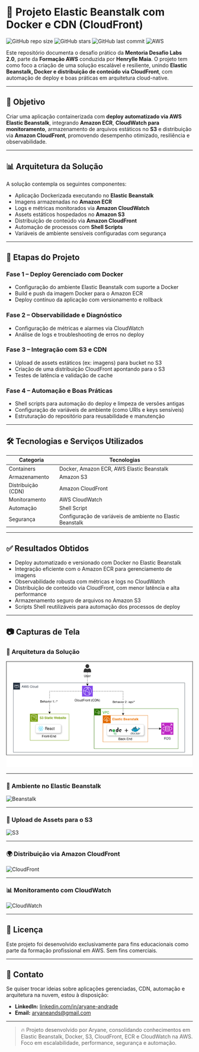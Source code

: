 # 🚀 Projeto Elastic Beanstalk com Docker e CDN (CloudFront)

![GitHub repo size](https://img.shields.io/github/repo-size/aryaneandrade/aws-beanstalk-cloudfront-project)
![GitHub stars](https://img.shields.io/github/stars/aryaneandrade/aws-beanstalk-cloudfront-project?style=social)
![GitHub last commit](https://img.shields.io/github/last-commit/aryaneandrade/aws-beanstalk-cloudfront-project)
![AWS](https://img.shields.io/badge/built%20with-AWS-orange?logo=amazonaws&logoColor=white)

Este repositório documenta o desafio prático da **Mentoria Desafio Labs 2.0**, parte da **Formação AWS** conduzida por **Henrylle Maia**. O projeto tem como foco a criação de uma solução escalável e resiliente, unindo **Elastic Beanstalk, Docker e distribuição de conteúdo via CloudFront**, com automação de deploy e boas práticas em arquitetura cloud-native.

---

## 🧠 Objetivo

Criar uma aplicação containerizada com **deploy automatizado via AWS Elastic Beanstalk**, integrando **Amazon ECR**, **CloudWatch para monitoramento**, armazenamento de arquivos estáticos no **S3** e distribuição via **Amazon CloudFront**, promovendo desempenho otimizado, resiliência e observabilidade.

---

## 📊 Arquitetura da Solução

A solução contempla os seguintes componentes:

- Aplicação Dockerizada executando no **Elastic Beanstalk**  
- Imagens armazenadas no **Amazon ECR**  
- Logs e métricas monitorados via **Amazon CloudWatch**  
- Assets estáticos hospedados no **Amazon S3**  
- Distribuição de conteúdo via **Amazon CloudFront**  
- Automação de processos com **Shell Scripts**  
- Variáveis de ambiente sensíveis configuradas com segurança

---

## 📌 Etapas do Projeto

### Fase 1 – Deploy Gerenciado com Docker
- Configuração do ambiente Elastic Beanstalk com suporte a Docker  
- Build e push da imagem Docker para o Amazon ECR  
- Deploy contínuo da aplicação com versionamento e rollback

### Fase 2 – Observabilidade e Diagnóstico
- Configuração de métricas e alarmes via CloudWatch  
- Análise de logs e troubleshooting de erros no deploy  

### Fase 3 – Integração com S3 e CDN
- Upload de assets estáticos (ex: imagens) para bucket no S3  
- Criação de uma distribuição CloudFront apontando para o S3  
- Testes de latência e validação de cache  

### Fase 4 – Automação e Boas Práticas
- Shell scripts para automação do deploy e limpeza de versões antigas  
- Configuração de variáveis de ambiente (como URIs e keys sensíveis)  
- Estruturação do repositório para reusabilidade e manutenção

---

## 🛠️ Tecnologias e Serviços Utilizados

| Categoria           | Tecnologias                                                                 |
|---------------------|------------------------------------------------------------------------------|
| Containers          | Docker, Amazon ECR, AWS Elastic Beanstalk                                   |
| Armazenamento       | Amazon S3                                                                    |
| Distribuição (CDN)  | Amazon CloudFront                                                            |
| Monitoramento       | AWS CloudWatch                                                               |
| Automação           | Shell Script                                                                 |
| Segurança           | Configuração de variáveis de ambiente no Elastic Beanstalk                   |

---

## ✅ Resultados Obtidos

- Deploy automatizado e versionado com Docker no Elastic Beanstalk  
- Integração eficiente com o Amazon ECR para gerenciamento de imagens  
- Observabilidade robusta com métricas e logs no CloudWatch  
- Distribuição de conteúdo via CloudFront, com menor latência e alta performance  
- Armazenamento seguro de arquivos no Amazon S3  
- Scripts Shell reutilizáveis para automação dos processos de deploy  

---

## 📷 Capturas de Tela

### 📐 Arquitetura da Solução

![Arquitetura](assets/arquitetura.png)

---

### 🚀 Ambiente no Elastic Beanstalk

![Beanstalk](assets/beanstalk.png)

---

### 💾 Upload de Assets para o S3

![S3](assets/s3.png)

---

### 🌍 Distribuição via Amazon CloudFront

![CloudFront](assets/cloudfront.png)

---

### 📊 Monitoramento com CloudWatch

![CloudWatch](assets/cloudwatch.png)

---

## 📄 Licença

Este projeto foi desenvolvido exclusivamente para fins educacionais como parte da formação profissional em AWS. Sem fins comerciais.

---

## 💬 Contato

Se quiser trocar ideias sobre aplicações gerenciadas, CDN, automação e arquitetura na nuvem, estou à disposição:

- **LinkedIn:** [linkedin.com/in/aryane-andrade](https://www.linkedin.com/in/aryane-andrade)  
- **Email:** aryaneands@gmail.com  

---

> 🔥 Projeto desenvolvido por Aryane, consolidando conhecimentos em Elastic Beanstalk, Docker, S3, CloudFront, ECR e CloudWatch na AWS. Foco em escalabilidade, performance, segurança e automação.
